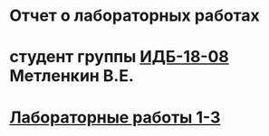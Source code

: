 # Отчет о лабораторных работах
# студент группы [ИДБ-18-08](https://github.com/stankin/design-2018/wiki/list-idb-15-xx) Метленкин В.Е.

# [Лабораторные работы 1-3](https://github.com/vmetlenkin/vmetlenkin.github.io/wiki/%D0%9B%D0%B0%D0%B1%D0%BE%D1%80%D0%B0%D1%82%D0%BE%D1%80%D0%BD%D1%8B%D0%B5-1-2-3)
